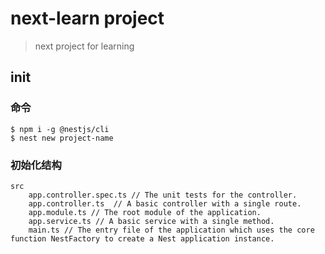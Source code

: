 # next-learn project
> next project for learning
## init
### 命令 
```shell
$ npm i -g @nestjs/cli
$ nest new project-name
```
### 初始化结构
```
src
    app.controller.spec.ts // The unit tests for the controller. 
    app.controller.ts  // A basic controller with a single route.
    app.module.ts // The root module of the application.
    app.service.ts // A basic service with a single method.
    main.ts // The entry file of the application which uses the core function NestFactory to create a Nest application instance.
```